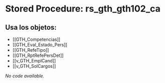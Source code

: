# Stored Procedure: rs_gth_gth102_ca

## Usa los objetos:
- [[GTH_Competencias]]
- [[GTH_Eval_Estado_Pers]]
- [[GTH_RefeTipo]]
- [[GTH_RptRefePersDet]]
- [[v_GTH_EmplCand]]
- [[v_GTH_SolCargos]]

*No code available.*
